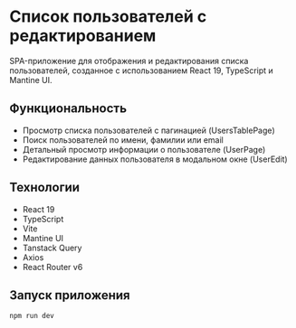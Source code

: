 # Список пользователей с редактированием

SPA-приложение для отображения и редактирования списка пользователей, созданное с использованием React 19, TypeScript и Mantine UI.

## Функциональность

- Просмотр списка пользователей с пагинацией (UsersTablePage)
- Поиск пользователей по имени, фамилии или email
- Детальный просмотр информации о пользователе (UserPage)
- Редактирование данных пользователя в модальном окне (UserEdit)

## Технологии

- React 19
- TypeScript
- Vite
- Mantine UI
- Tanstack Query
- Axios
- React Router v6

## Запуск приложения

    npm run dev
